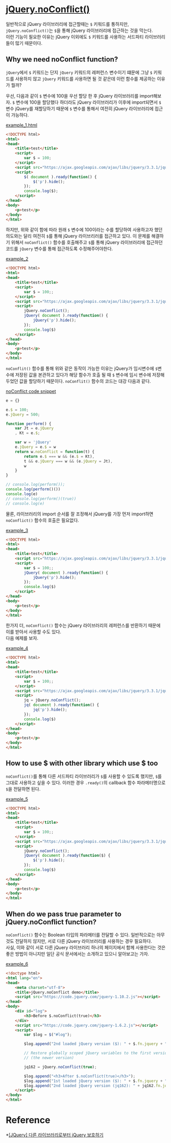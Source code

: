 # [jQuery.noConflict()](https://api.jquery.com/jquery.noconflict/)

일반적으로 jQuery 라이브러리에 접근할때는 `$` 키워드를 통하지만, `jQuery.noConflict()`는 `$`을 통해 jQuery 라이브러리에 접근하는 것을 막는다.  
이런 기능이 필요한 이유는 jQuery 이외에도 `$` 키워드를 사용하는 서드파티 라이브러리들이 많기 때문이다.  

## Why we need noConflict function?

`jQuery`에서 `$` 키워드는 단지 `jQuery` 키워드의 레퍼런스 변수이기 떄문에 그냥 `$` 키워드를 사용하지 않고 `jQuery` 키워드를 사용하면 될 것 같은데 이런 함수를 제공하는 이유가 뭘까?

우선, 다음과 같이 `$` 변수에 100을 우선 할당 한 후 jQuery 라이브러리를 import해보자.
`$` 변수에 100을 할당했다 하더라도 jQuery 라이브러리가 이후에 import되면서 `$` 변수 jQuery를 재할당하기 때문에 `$` 변수를 통해서 여전히 jQuery 라이브러리에 접근이 가능하다. 

[example_1.html](./example_1.html)
```html
<!DOCTYPE html>
<html>
<head>
    <title>test</title>
    <script>
        var $ = 100;
    </script>
    <script src="https://ajax.googleapis.com/ajax/libs/jquery/3.3.1/jquery.min.js"></script>
	<script>
        $( document ).ready(function() {
            $('p').hide();
        });
        console.log($);
    </script>
</head>
<body>
    <p>test</p>
</body>
</html>
```

하지만, 위와 같이 함에 따라 원래 `$` 변수에 100이라는 수를 할당하여 사용하고자 했던 의도와는 달리 여전히 `$`를 통해 jQuery 라이브리러를 접근하고 있다. 
이 문제를 해결하기 위해서 `noConflict()` 함수를 호출해주고 `$`를 통해 jQuery 라이브러리에 접근하던 코드를 `jQuery` 변수를 통해 접근하도록 수정해주어야한다.

[example_2](./example_2.html)
```html
<!DOCTYPE html>
<html>
<head>
    <title>test</title>
    <script>
        var $ = 100;;
    </script>
    <script src="https://ajax.googleapis.com/ajax/libs/jquery/3.3.1/jquery.min.js"></script>
	<script>
        jQuery.noConflict();
        jQuery( document ).ready(function() {
            jQuery('p').hide();
        });
        console.log($)
    </script>
</head>
<body>
    <p>test</p>
</body>
</html>
```

`noConflit()` 함수를 통해 위와 같은 동작이 가능한 이유는 jQuery가 임시변수에 `$`변수에 저장된 값을 본관하고 있다가 해당 함수가 호출 될 때 `$` 변수에 임시 변수에 저장해두었던 값을 할당하기 때문이다.
`noConflit()` 함수의 코드는 대강 다음과 같다. 

[noConflict code snippet](./test_no_conflict.js)
```javascript
e = {}

e.$ = 100;
e.jQuery = 500;

function perform() {
    var Jt = e.jQuery
    , Kt = e.$;

    var w = 'jQuery'
    e.jQuery = e.$ = w
    return w.noConflict = function(t) {
        return e.$ === w && (e.$ = Kt),
        t && e.jQuery === w && (e.jQuery = Jt),
        w
    }
}

// console.log(perform());
console.log(perform()())
console.log(e)
// console.log(perform()(true))
// console.log(e)
```

물론, 라이브러리의 import 순서를 잘 조정해서 jQuery를 가장 먼저 import하면 `noConflict()` 함수의 호출은 필요없다.   

[example_3](./example_3.html)
```html
<!DOCTYPE html>
<html>
<head>
    <title>test</title>
    <script src="https://ajax.googleapis.com/ajax/libs/jquery/3.3.1/jquery.min.js"></script>
	<script>
        var $ = 100;;
        jQuery( document ).ready(function() {
            jQuery('p').hide();
        });
        console.log($)
    </script>
</head>
<body>
    <p>test</p>
</body>
</html>
```

한가지 더, `noConflict()` 함수는 jQuery 라이브러리의 레퍼런스를 반환하기 때문에 이를 받아서 사용할 수도 있다.  
다음 예제를 보자. 

[example_4](./example_4.html)
```html
<!DOCTYPE html>
<html>
<head>
    <title>test</title>
    <script>
        var $ = 100;;
    </script>
    <script src="https://ajax.googleapis.com/ajax/libs/jquery/3.3.1/jquery.min.js"></script>
	<script>
        jq = jQuery.noConflict();
        jq( document ).ready(function() {
            jq('p').hide();
        });
        console.log($)
    </script>
</head>
<body>
    <p>test</p>
</body>
</html>
```

## How to use $ with other library which use $ too

`noConflict()`를 통해 다른 서드파티 라이브러리가 `$`를 사용할 수 있도록 했지만, `$`를 그대로 사용하고 싶을 수 있다. 이러한 경우 `.ready()`의 callback 함수 파라메터명으로 `$`을 전달하면 된다.  

[example_5](./example_5.html)
```html
<!DOCTYPE html>
<html>
<head>
    <title>test</title>
    <script>
        var $ = 100;;
    </script>
    <script src="https://ajax.googleapis.com/ajax/libs/jquery/3.3.1/jquery.min.js"></script>
	<script>
        jQuery.noConflict();
        jQuery( document ).ready(function($) {
            $('p').hide();
        });
        console.log($)
    </script>
</head>
<body>
    <p>test</p>
</body>
</html>
```

## When do we pass true parameter to jQuery.noConflict function?

`noConflict()` 함수는 Boolean 타입의 파라메터를 전달할 수 있다. 일반적으로는 아무것도 전달하지 않지만, 서로 다른 jQuery 라이브러리를 사용하는 경우 필요하다.  
사실, 이와 같이 서로 다른 jQuery 라이브러리 하나의 페이지에서 함께 사용한다는 것은 좋은 방법이 아니지만 일단 공식 문서에서는 소개하고 있으니 알아보고는 가자.  

[example_6](./example_6.html)
```html
<!doctype html>
<html lang="en">
<head>
    <meta charset="utf-8">
    <title>jQuery.noConflict demo</title>
    <script src="https://code.jquery.com/jquery-1.10.2.js"></script>
</head>
<body>
    <div id="log">
        <h3>Before $.noConflict(true)</h3>
    </div>
    <script src="https://code.jquery.com/jquery-1.6.2.js"></script>
    <script>
        var $log = $("#log");

        $log.append("2nd loaded jQuery version ($): " + $.fn.jquery + "<br>");

        // Restore globally scoped jQuery variables to the first version loaded
        // (the newer version)

        jq162 = jQuery.noConflict(true);

        $log.append("<h3>After $.noConflict(true)</h3>");
        $log.append("1st loaded jQuery version ($): " + $.fn.jquery + "<br>");
        $log.append("2nd loaded jQuery version (jq162): " + jq162.fn.jquery + "<br>");
    </script>
</body>
</html>
```

# Reference

*[[JQuery] 다른 라이브러리로부터 jQuery 보호하기](http://yubylab.tistory.com/entry/%EB%8B%A4%EB%A5%B8-%EB%9D%BC%EC%9D%B4%EB%B8%8C%EB%9F%AC%EB%A6%AC%EB%A1%9C%EB%B6%80%ED%84%B0-jQuery-%EB%B3%B4%ED%98%B8%ED%95%98%EA%B8%B0)